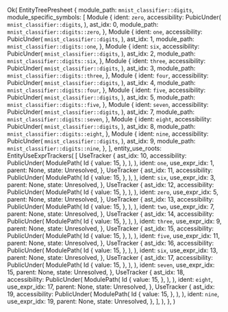 Ok(
    EntityTreePresheet {
        module_path: `mnist_classifier::digits`,
        module_specific_symbols: [
            Module {
                ident: `zero`,
                accessibility: PubicUnder(
                    `mnist_classifier::digits`,
                ),
                ast_idx: 0,
                module_path: `mnist_classifier::digits::zero`,
            },
            Module {
                ident: `one`,
                accessibility: PubicUnder(
                    `mnist_classifier::digits`,
                ),
                ast_idx: 1,
                module_path: `mnist_classifier::digits::one`,
            },
            Module {
                ident: `six`,
                accessibility: PubicUnder(
                    `mnist_classifier::digits`,
                ),
                ast_idx: 2,
                module_path: `mnist_classifier::digits::six`,
            },
            Module {
                ident: `three`,
                accessibility: PubicUnder(
                    `mnist_classifier::digits`,
                ),
                ast_idx: 3,
                module_path: `mnist_classifier::digits::three`,
            },
            Module {
                ident: `four`,
                accessibility: PubicUnder(
                    `mnist_classifier::digits`,
                ),
                ast_idx: 4,
                module_path: `mnist_classifier::digits::four`,
            },
            Module {
                ident: `five`,
                accessibility: PubicUnder(
                    `mnist_classifier::digits`,
                ),
                ast_idx: 5,
                module_path: `mnist_classifier::digits::five`,
            },
            Module {
                ident: `seven`,
                accessibility: PubicUnder(
                    `mnist_classifier::digits`,
                ),
                ast_idx: 7,
                module_path: `mnist_classifier::digits::seven`,
            },
            Module {
                ident: `eight`,
                accessibility: PubicUnder(
                    `mnist_classifier::digits`,
                ),
                ast_idx: 8,
                module_path: `mnist_classifier::digits::eight`,
            },
            Module {
                ident: `nine`,
                accessibility: PubicUnder(
                    `mnist_classifier::digits`,
                ),
                ast_idx: 9,
                module_path: `mnist_classifier::digits::nine`,
            },
        ],
        entity_use_roots: EntityUseExprTrackers(
            [
                UseTracker {
                    ast_idx: 10,
                    accessibility: PublicUnder(
                        ModulePath(
                            Id {
                                value: 15,
                            },
                        ),
                    ),
                    ident: `one`,
                    use_expr_idx: 1,
                    parent: None,
                    state: Unresolved,
                },
                UseTracker {
                    ast_idx: 11,
                    accessibility: PublicUnder(
                        ModulePath(
                            Id {
                                value: 15,
                            },
                        ),
                    ),
                    ident: `six`,
                    use_expr_idx: 3,
                    parent: None,
                    state: Unresolved,
                },
                UseTracker {
                    ast_idx: 12,
                    accessibility: PublicUnder(
                        ModulePath(
                            Id {
                                value: 15,
                            },
                        ),
                    ),
                    ident: `zero`,
                    use_expr_idx: 5,
                    parent: None,
                    state: Unresolved,
                },
                UseTracker {
                    ast_idx: 13,
                    accessibility: PublicUnder(
                        ModulePath(
                            Id {
                                value: 15,
                            },
                        ),
                    ),
                    ident: `two`,
                    use_expr_idx: 7,
                    parent: None,
                    state: Unresolved,
                },
                UseTracker {
                    ast_idx: 14,
                    accessibility: PublicUnder(
                        ModulePath(
                            Id {
                                value: 15,
                            },
                        ),
                    ),
                    ident: `three`,
                    use_expr_idx: 9,
                    parent: None,
                    state: Unresolved,
                },
                UseTracker {
                    ast_idx: 15,
                    accessibility: PublicUnder(
                        ModulePath(
                            Id {
                                value: 15,
                            },
                        ),
                    ),
                    ident: `five`,
                    use_expr_idx: 11,
                    parent: None,
                    state: Unresolved,
                },
                UseTracker {
                    ast_idx: 16,
                    accessibility: PublicUnder(
                        ModulePath(
                            Id {
                                value: 15,
                            },
                        ),
                    ),
                    ident: `six`,
                    use_expr_idx: 13,
                    parent: None,
                    state: Unresolved,
                },
                UseTracker {
                    ast_idx: 17,
                    accessibility: PublicUnder(
                        ModulePath(
                            Id {
                                value: 15,
                            },
                        ),
                    ),
                    ident: `seven`,
                    use_expr_idx: 15,
                    parent: None,
                    state: Unresolved,
                },
                UseTracker {
                    ast_idx: 18,
                    accessibility: PublicUnder(
                        ModulePath(
                            Id {
                                value: 15,
                            },
                        ),
                    ),
                    ident: `eight`,
                    use_expr_idx: 17,
                    parent: None,
                    state: Unresolved,
                },
                UseTracker {
                    ast_idx: 19,
                    accessibility: PublicUnder(
                        ModulePath(
                            Id {
                                value: 15,
                            },
                        ),
                    ),
                    ident: `nine`,
                    use_expr_idx: 19,
                    parent: None,
                    state: Unresolved,
                },
            ],
        ),
    },
)